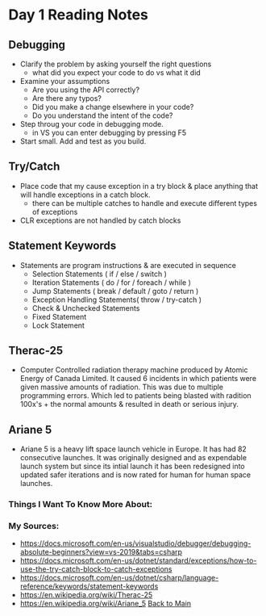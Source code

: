 # Day 1 Reading Notes

## Debugging
- Clarify the problem by asking yourself the right questions
  - what did you expect your code to do vs what it did
- Examine your assumptions
  - Are you using the API correctly?
  - Are there any typos?
  - Did you make a change elsewhere in your code?
  - Do you understand the intent of the code?
- Step throug your code in debugging mode.
  - in VS you can enter debugging by pressing F5
- Start small. Add and test as you build.

## Try/Catch
- Place code that my cause exception in a try block & place anything that will handle exceptions in a catch block.
  - there can be multiple catches to handle and execute different types of exceptions
- CLR exceptions are not handled by catch blocks

## Statement Keywords
- Statements are program instructions & are executed in sequence
  - Selection Statements ( if / else / switch )
  - Iteration Statements ( do / for / foreach / while )
  - Jump Statements ( break / default / goto / return )
  - Exception Handling Statements( throw / try-catch )
  - Check & Unchecked Statements
  - Fixed Statement
  - Lock Statement

## Therac-25
- Computer Controlled radiation therapy machine produced by Atomic Energy of Canada Limited. It caused 6 incidents in which patients were given massive amounts of radiation. This was due to multiple programming errors.  Which led to patients being blasted with radition 100x's + the normal amounts & resulted in death or serious injury.

## Ariane 5
- Ariane 5 is a heavy lift space launch vehicle in Europe. It has had 82 consecutive launches. It was originally designed and as expendable launch system but since its intial launch it has been redesigned into updated safer iterations and is now rated for human for human space launches.

### Things I Want To Know More About:

### My Sources:
- https://docs.microsoft.com/en-us/visualstudio/debugger/debugging-absolute-beginners?view=vs-2019&tabs=csharp
- https://docs.microsoft.com/en-us/dotnet/standard/exceptions/how-to-use-the-try-catch-block-to-catch-exceptions
- https://docs.microsoft.com/en-us/dotnet/csharp/language-reference/keywords/statement-keywords
- https://en.wikipedia.org/wiki/Therac-25
- https://en.wikipedia.org/wiki/Ariane_5
[Back to Main](README.md)